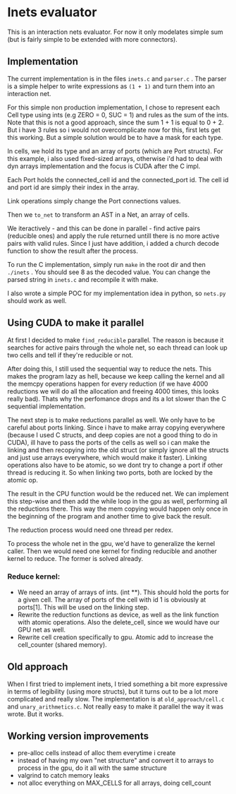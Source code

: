 # Inets evaluator

This is an interaction nets evaluator. For now it only modelates simple sum (but is fairly simple to be extended with more connectors).

## Implementation

The current implementation is in the files `inets.c` and `parser.c` . The parser is a simple helper to write expressions as `(1 + 1)` and turn them into an interaction net.

For this simple non production implementation, I chose to represent each Cell type using ints (e.g ZERO = 0, SUC = 1) and rules as the sum of the ints. Note that this is not a good approach, since the sum 1 + 1 is equal to 0 + 2. But i have 3 rules so i would not overcomplicate now for this, first lets get this working. But a simple solution would be to have a mask for each type.

In cells, we hold its type and an array of ports (which are Port structs). For this example, i also used fixed-sized arrays, otherwise i'd had to deal with dyn arrays implementation and the focus is CUDA after the C impl.

Each Port holds the connected_cell id and the connected_port id. The cell id and port id are simply their index in the array.

Link operations simply change the Port connections values.

Then we `to_net` to transform an AST in a Net, an array of cells. 

We iteractively - and this can be done in parallel - find active pairs (reducible ones) and apply the rule returned untill there is no more active pairs with valid rules. Since I just have addition, i added a church decode function to show the result after the process.

To run the C implementation, simply run `make` in the root dir and then `./inets` . You should see 8 as the decoded value. You can change the parsed string in `inets.c` and recompile it with make.

I also wrote a simple POC for my implementation idea in python, so `nets.py` should work as well.

## Using CUDA to make it parallel

At first I decided to make `find_reducible` parallel. The reason is because it searches for active pairs through the whole net, so each thread can look up two cells and tell if they're reducible or not.

After doing this, I still used the sequential way to reduce the nets. This makes the program lazy as hell, because we keep calling the kernel and all the memcpy operations happen for every reduction (if we have 4000 reductions we will do all the allocation and freeing 4000 times, this looks really bad). Thats why the perfomance drops and its a lot slower than the C sequential implementation.
 
The next step is to make reductions parallel as well. We only have to be careful about ports linking. Since i have to make array copying everywhere (because I used C structs, and deep copies are not a good thing to do in CUDA), ill have to pass the ports of the cells as well so i can make the linking and then recopying into the old struct (or simply ignore all the structs and just use arrays everywhere, which would make it faster). Linking operations also have to be atomic, so we dont try to change a port if other thread is reducing it. So when linking two ports, both are locked by the atomic op.

The result in the CPU function would be the reduced net. We can implement this step-wise and then add the while loop in the gpu as well, performing all the reductions there. This way the mem copying would happen only once in the beginning of the program and another time to give back the result.

The reduction process would need one thread per redex.

To process the whole net in the gpu, we'd have to generalize the kernel caller. Then we would need one kernel for finding reducible and another kernel to reduce. The former is solved already.

### Reduce kernel:
- We need an array of arrays of ints. (int **). This should hold the ports for a given cell. The array of ports of the cell with id 1 is obviously at ports[1]. This will be used on the linking step.
- Rewrite the reduction functions as device, as well as the link function with atomic operations. Also the delete_cell, since we would have our GPU net as well.
- Rewrite cell creation specifically to gpu. Atomic add to increase the cell_counter (shared memory).

## Old approach

When I first tried to implement inets, I tried something a bit more expressive in terms of legibility (using more structs), but it turns out to be a lot more complicated and really slow. The implementation is at `old_approach/cell.c` and `unary_arithmetics.c`. Not really easy to make it parallel the way it was wrote. But it works.


## Working version improvements
- pre-alloc cells instead of alloc them everytime i create
- instead of having my own "net structure" and convert it to arrays to process in the gpu, do it all with the same structure
- valgrind to catch memory leaks
- not alloc everything on MAX_CELLS for all arrays, doing cell_count